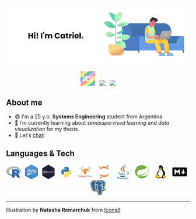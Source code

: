 
# [![header](https://raw.githubusercontent.com/JCatrielLopez/JCatrielLopez/master/assets/header.png)]()
<p align='center'>
    <a href="https://dev.to/catriel"><img height="40" src="https://raw.githubusercontent.com/JCatrielLopez/JCatrielLopez/master/assets/dev-rainbow.png"></a>&nbsp;&nbsp;
    <a href="mailto:jcatriel.lopez@gmail.com"><img height="40" src="https://i.pinimg.com/originals/cd/4f/31/cd4f31ea277e75882183f976be8a9f90.png"></a>&nbsp;&nbsp;
    <a href="https://www.linkedin.com/in/jcatriellopez/"><img height="40" src="https://image.flaticon.com/icons/png/512/174/174857.png"></a>
</p>

## About me
- 😄 I'm a 25 y.o. <b>Systems Engineering</b> student from Argentina.
- 🌱 I’m currently learning about <i>semisupervised learning</i> and <i>data visualization</i> for my thesis.
- 💬 Let's [chat](mailto:jcatriel.lopez@gmail.com)!

## Languages & Tech

<p align='center'>
    <img height="40" src="https://raw.githubusercontent.com/github/explore/80688e429a7d4ef2fca1e82350fe8e3517d3494d/topics/r/r.png">&nbsp;&nbsp;
    <img height="40" src="https://github.com/rstudio/shiny/blob/master/man/figures/logo.png">&nbsp;&nbsp;
    <img height="40" src="https://raw.githubusercontent.com/tidyverse/tidyverse/master/man/figures/logo.png">&nbsp;&nbsp;
    <img height="40" src="https://raw.githubusercontent.com/github/explore/80688e429a7d4ef2fca1e82350fe8e3517d3494d/topics/python/python.png">&nbsp;&nbsp;
    <img height="40" src="https://raw.githubusercontent.com/github/explore/80688e429a7d4ef2fca1e82350fe8e3517d3494d/topics/tensorflow/tensorflow.png">&nbsp;&nbsp;
    <img height="40" src="https://raw.githubusercontent.com/github/explore/80688e429a7d4ef2fca1e82350fe8e3517d3494d/topics/jupyter-notebook/jupyter-notebook.png">&nbsp;&nbsp;
    <img height="40" src="https://raw.githubusercontent.com/github/explore/80688e429a7d4ef2fca1e82350fe8e3517d3494d/topics/java/java.png">&nbsp;&nbsp;
    <img height="40" src="https://raw.githubusercontent.com/github/explore/80688e429a7d4ef2fca1e82350fe8e3517d3494d/topics/spring-boot/spring-boot.png">&nbsp;&nbsp;
    <img height="40" src="https://raw.githubusercontent.com/github/explore/80688e429a7d4ef2fca1e82350fe8e3517d3494d/topics/linux/linux.png">&nbsp;&nbsp;
    <img height="40" src="https://raw.githubusercontent.com/github/explore/80688e429a7d4ef2fca1e82350fe8e3517d3494d/topics/markdown/markdown.png">&nbsp;&nbsp;
    <img height="40" src="https://raw.githubusercontent.com/github/explore/80688e429a7d4ef2fca1e82350fe8e3517d3494d/topics/postgresql/postgresql.png">
</p>

---
Illustration by <b>Natasha Remarchuk</b> from <a href="https://icons8.com/">Icons8</a>.
